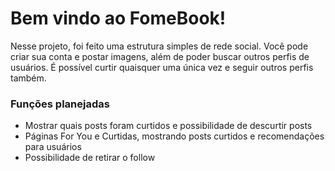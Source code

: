 # Bem vindo ao FomeBook!
Nesse projeto, foi feito uma estrutura simples de rede social. Você pode criar sua conta e postar imagens, além de poder buscar outros perfis de usuários. É possível curtir quaisquer uma única vez e seguir outros perfis também.

### Funções planejadas
- Mostrar quais posts foram curtidos e possibilidade de descurtir posts
- Páginas For You e Curtidas, mostrando posts curtidos e recomendações para usuários
- Possibilidade de retirar o follow 
